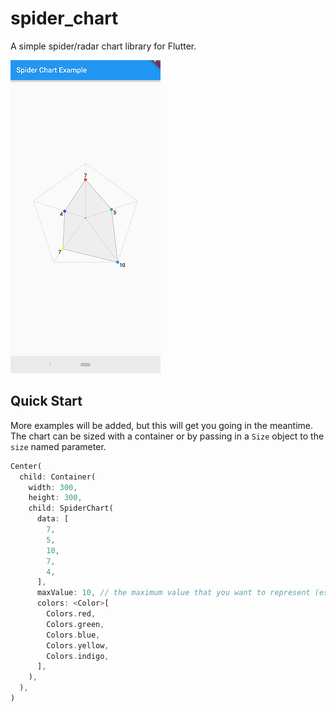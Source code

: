 
# spider_chart

A simple spider/radar chart library for Flutter.

![screenshot](screenshots/example_chart.png)

## Quick Start

More examples will be added, but this will get you going in the meantime. The chart can be sized with a container or by passing in a `Size` object to the `size` named parameter.

```dart
Center(
  child: Container(
    width: 300,
    height: 300,
    child: SpiderChart(
      data: [
        7,
        5,
        10,
        7,
        4,
      ],
      maxValue: 10, // the maximum value that you want to represent (essentially sets the data scale of the chart)
      colors: <Color>[
        Colors.red,
        Colors.green,
        Colors.blue,
        Colors.yellow,
        Colors.indigo,
      ],
    ),
  ),
)
```
